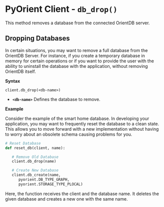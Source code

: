 # PyOrient Client - `db_drop()`

This method removes a database from the connected OrientDB server.

## Dropping Databases

In certain situations, you may want to remove a full database from the OrientDB Server.  For instance, if you create a temporary database in memory for certain operations or if you want to provide the user with the ability to uninstall the database with the application, without removing OrientDB itself.

**Syntax**

```
client.db_drop(<db-name>)
```

- **`<db-name>`** Defines the database to remove.

**Example**

Consider the example of the smart home database.  In developing your application, you may want to frequently reset the database to a clean state.  This allows you to move forward with a new implementation without having to worry about an obsolete schema causing problems for you.

```py
# Reset Database
def reset_db(client, name):

   # Remove Old Database
   client.db_drop(name)

   # Create New Database
   client.db_create(name, 
      pyorient.DB_TYPE_GRAPH, 
      pyorient.STORAGE_TYPE_PLOCAL)
```

Here, the function receives the client and the database name.  It deletes the given database and creates a new one with the same name.
